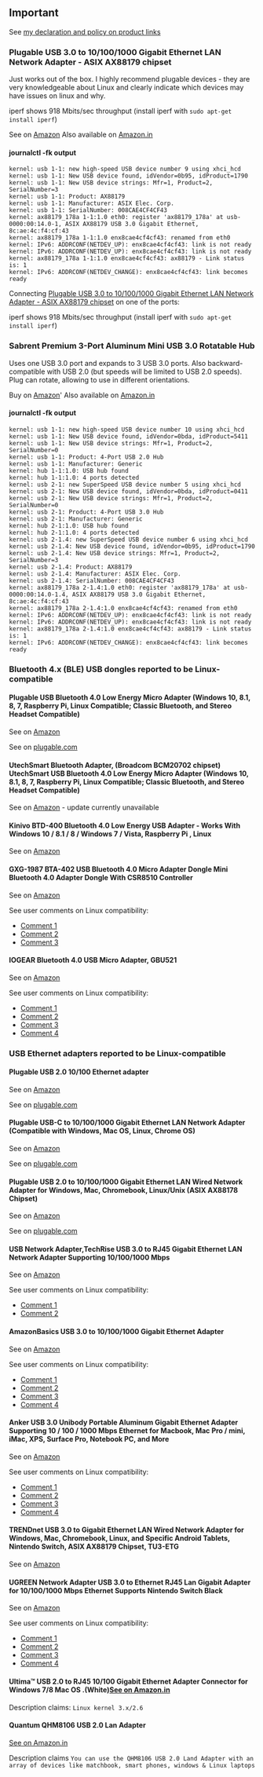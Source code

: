 ## Important
See [my declaration and policy on product links](/product_links.md)

### Plugable USB 3.0 to 10/100/1000 Gigabit Ethernet LAN Network Adapter - ASIX AX88179 chipset

Just works out of the box. I highly recommend plugable devices - they are very knowledgeable about Linux and clearly indicate which devices may have issues on linux and why.

iperf shows 918 Mbits/sec throughput (install iperf with ```sudo apt-get install iperf```)

See on [Amazon](https://www.amazon.com/gp/product/B00AQM8586)
Also available on [Amazon.in](https://www.amazon.in/Plugable-Gigabit-Ethernet-Network-Adapter/dp/B00AQM8586)

#### journalctl -fk output
```
kernel: usb 1-1: new high-speed USB device number 9 using xhci_hcd
kernel: usb 1-1: New USB device found, idVendor=0b95, idProduct=1790
kernel: usb 1-1: New USB device strings: Mfr=1, Product=2, SerialNumber=3
kernel: usb 1-1: Product: AX88179
kernel: usb 1-1: Manufacturer: ASIX Elec. Corp.
kernel: usb 1-1: SerialNumber: 008CAE4CF4CF43
kernel: ax88179_178a 1-1:1.0 eth0: register 'ax88179_178a' at usb-0000:00:14.0-1, ASIX AX88179 USB 3.0 Gigabit Ethernet, 8c:ae:4c:f4:cf:43
kernel: ax88179_178a 1-1:1.0 enx8cae4cf4cf43: renamed from eth0
kernel: IPv6: ADDRCONF(NETDEV_UP): enx8cae4cf4cf43: link is not ready
kernel: IPv6: ADDRCONF(NETDEV_UP): enx8cae4cf4cf43: link is not ready
kernel: ax88179_178a 1-1:1.0 enx8cae4cf4cf43: ax88179 - Link status is: 1
kernel: IPv6: ADDRCONF(NETDEV_CHANGE): enx8cae4cf4cf43: link becomes ready
```
Connecting [Plugable USB 3.0 to 10/100/1000 Gigabit Ethernet LAN Network Adapter - ASIX AX88179 chipset](https://plugable.com/products/USB3-E1000) on one of the ports:

iperf shows 918 Mbits/sec throughput (install iperf with ```sudo apt-get install iperf```)


### Sabrent Premium 3-Port Aluminum Mini USB 3.0 Rotatable Hub

Uses one USB 3.0 port and expands to 3 USB 3.0 ports.
Also backward-compatible with USB 2.0 (but speeds will be limited to USB 2.0 speeds).
Plug can rotate, allowing to use in different orientations.

Buy on [Amazon](https://www.amazon.com/gp/product/B013XGK53E)'
Also available on [Amazon.in](https://www.amazon.in/Sabrent-Premium-Aluminum-Rotatable-HB-R3MC/dp/B013XGK53E)

#### journalctl -fk output
```
kernel: usb 1-1: new high-speed USB device number 10 using xhci_hcd
kernel: usb 1-1: New USB device found, idVendor=0bda, idProduct=5411
kernel: usb 1-1: New USB device strings: Mfr=1, Product=2, SerialNumber=0
kernel: usb 1-1: Product: 4-Port USB 2.0 Hub
kernel: usb 1-1: Manufacturer: Generic
kernel: hub 1-1:1.0: USB hub found
kernel: hub 1-1:1.0: 4 ports detected
kernel: usb 2-1: new SuperSpeed USB device number 5 using xhci_hcd
kernel: usb 2-1: New USB device found, idVendor=0bda, idProduct=0411
kernel: usb 2-1: New USB device strings: Mfr=1, Product=2, SerialNumber=0
kernel: usb 2-1: Product: 4-Port USB 3.0 Hub
kernel: usb 2-1: Manufacturer: Generic
kernel: hub 2-1:1.0: USB hub found
kernel: hub 2-1:1.0: 4 ports detected
kernel: usb 2-1.4: new SuperSpeed USB device number 6 using xhci_hcd
kernel: usb 2-1.4: New USB device found, idVendor=0b95, idProduct=1790
kernel: usb 2-1.4: New USB device strings: Mfr=1, Product=2, SerialNumber=3
kernel: usb 2-1.4: Product: AX88179
kernel: usb 2-1.4: Manufacturer: ASIX Elec. Corp.
kernel: usb 2-1.4: SerialNumber: 008CAE4CF4CF43
kernel: ax88179_178a 2-1.4:1.0 eth0: register 'ax88179_178a' at usb-0000:00:14.0-1.4, ASIX AX88179 USB 3.0 Gigabit Ethernet, 8c:ae:4c:f4:cf:43
kernel: ax88179_178a 2-1.4:1.0 enx8cae4cf4cf43: renamed from eth0
kernel: IPv6: ADDRCONF(NETDEV_UP): enx8cae4cf4cf43: link is not ready
kernel: IPv6: ADDRCONF(NETDEV_UP): enx8cae4cf4cf43: link is not ready
kernel: ax88179_178a 2-1.4:1.0 enx8cae4cf4cf43: ax88179 - Link status is: 1
kernel: IPv6: ADDRCONF(NETDEV_CHANGE): enx8cae4cf4cf43: link becomes ready
```

### Bluetooth 4.x (BLE) USB dongles reported to be Linux-compatible

#### Plugable USB Bluetooth 4.0 Low Energy Micro Adapter (Windows 10, 8.1, 8, 7, Raspberry Pi, Linux Compatible; Classic Bluetooth, and Stereo Headset Compatible)
See on [Amazon](https://www.amazon.com/Plugable-Bluetooth-Adapter-Windows-Compatible/dp/B009ZIILLI)

See on [plugable.com](https://plugable.com/products/usb-bt4le/)

#### UtechSmart Bluetooth Adapter, (Broadcom BCM20702 chipset) UtechSmart USB Bluetooth 4.0 Low Energy Micro Adapter (Windows 10, 8.1, 8, 7, Raspberry Pi, Linux Compatible; Classic Bluetooth, and Stereo Headset Compatible)
See on [Amazon](https://www.amazon.com/gp/product/B00DDH4TYA) - update currently unavailable

#### Kinivo BTD-400 Bluetooth 4.0 Low Energy USB Adapter - Works With Windows 10 / 8.1 / 8 / Windows 7 / Vista, Raspberry Pi , Linux
See on [Amazon](https://www.amazon.com/Kinivo-BTD-400-Bluetooth-4-0-adapter/dp/B007Q45EF4)

#### GXG-1987 BTA-402 USB Bluetooth 4.0 Micro Adapter Dongle Mini Bluetooth 4.0 Adapter Dongle With CSR8510 Controller
See on [Amazon](https://www.amazon.com/ORICO-BTA-402-Bluetooth-Adapter-Controller/dp/B00AKO7XOW)

See user comments on Linux compatibility:
* [Comment 1](https://www.amazon.com/gp/customer-reviews/R2J8WIYSQCMOQ6/ref=cm_cr_arp_d_rvw_ttl?ie=UTF8&ASIN=B00AKO7XOW)
* [Comment 2](https://www.amazon.com/gp/customer-reviews/R34Q1FDDG2CEDK/ref=cm_cr_arp_d_rvw_ttl?ie=UTF8&ASIN=B00AKO7XOW)
* [Comment 3](https://www.amazon.com/gp/customer-reviews/R1ZIR5WA5A4EW/ref=cm_cr_arp_d_rvw_ttl?ie=UTF8&ASIN=B00AKO7XOW)

#### IOGEAR Bluetooth 4.0 USB Micro Adapter, GBU521
See on [Amazon](https://www.amazon.com/IOGEAR-Bluetooth-Micro-Adapter-GBU521/dp/B007GFX0PY)

See user comments on Linux compatibility:
* [Comment 1](https://www.amazon.com/gp/customer-reviews/R20XGEUHBC7ZVR/ref=cm_cr_arp_d_rvw_ttl?ie=UTF8&ASIN=B007GFX0PY)
* [Comment 2](https://www.amazon.com/gp/customer-reviews/R11766D37LKAGN/ref=cm_cr_arp_d_rvw_ttl?ie=UTF8&ASIN=B007GFX0PY)
* [Comment 3](https://www.amazon.com/gp/customer-reviews/RETNVCAKZ2CJG/ref=cm_cr_arp_d_rvw_ttl?ie=UTF8&ASIN=B007GFX0PY)
* [Comment 4](https://www.amazon.com/gp/customer-reviews/R1QVF375L6NSY3/ref=cm_cr_getr_d_rvw_ttl?ie=UTF8&ASIN=B007GFX0PY)

### USB Ethernet adapters reported to be Linux-compatible

#### Plugable USB 2.0 10/100 Ethernet adapter
See on [Amazon](https://www.amazon.com/dp/B00484IEJS)

See on [plugable.com](https://plugable.com/products/usb2-e100/)

#### Plugable USB-C to 10/100/1000 Gigabit Ethernet LAN Network Adapter (Compatible with Windows, Mac OS, Linux, Chrome OS)
See on [Amazon](https://www.amazon.com/dp/B011DDXGVC)

See on [plugable.com](https://plugable.com/products/usbc-e1000/)

#### Plugable USB 2.0 to 10/100/1000 Gigabit Ethernet LAN Wired Network Adapter for Windows, Mac, Chromebook, Linux/Unix (ASIX AX88178 Chipset)
See on [Amazon](https://www.amazon.com/dp/B003VSTDFG)

See on [plugable.com](https://plugable.com/products/usb2-e1000/)

#### USB Network Adapter,TechRise USB 3.0 to RJ45 Gigabit Ethernet LAN Network Adapter Supporting 10/100/1000 Mbps
See on [Amazon](https://www.amazon.com/Network-Adapter-TechRise-Ethernet-Supporting/dp/B01K1NSSTA)

See user comments on Linux compatibility:
* [Comment 1](https://www.amazon.com/gp/customer-reviews/R1T66UE8MIWGUJ/ref=cm_cr_arp_d_rvw_ttl?ie=UTF8&ASIN=B01K1NSSTA)
* [Comment 2](https://www.amazon.com/gp/customer-reviews/R1EP6GA35G5Y7G/ref=cm_cr_arp_d_rvw_ttl?ie=UTF8&ASIN=B01K1NSSTA)

#### AmazonBasics USB 3.0 to 10/100/1000 Gigabit Ethernet Adapter
See on [Amazon](https://www.amazon.com/AmazonBasics-1000-Gigabit-Ethernet-Adapter/dp/B00M77HMU0)

See user comments on Linux compatibility:
* [Comment 1](https://www.amazon.com/gp/customer-reviews/R3C4E6I9L8WHBB/ref=cm_cr_arp_d_rvw_ttl?ie=UTF8&ASIN=B00M77HMU0)
* [Comment 2](https://www.amazon.com/gp/customer-reviews/R1EQT8RT92G6D2/ref=cm_cr_arp_d_rvw_ttl?ie=UTF8&ASIN=B00M77HMU0)
* [Comment 3](https://www.amazon.com/gp/customer-reviews/R3FF2EAAHXDZYZ/ref=cm_cr_arp_d_rvw_ttl?ie=UTF8&ASIN=B00M77HMU0)
* [Comment 4](https://www.amazon.com/gp/customer-reviews/R30UKMRYEU4Q32/ref=cm_cr_arp_d_rvw_ttl?ie=UTF8&ASIN=B00M77HMU0)

#### Anker USB 3.0 Unibody Portable Aluminum Gigabit Ethernet Adapter Supporting 10 / 100 / 1000 Mbps Ethernet for Macbook, Mac Pro / mini, iMac, XPS, Surface Pro, Notebook PC, and More
See on [Amazon](https://www.amazon.com/Anker-Unibody-Aluminum-Ethernet-Supporting/dp/B00PC0H9IE)

See user comments on Linux compatibility:
* [Comment 1](https://www.amazon.com/gp/customer-reviews/R1LBKULPP9VK9C/ref=cm_cr_arp_d_rvw_ttl?ie=UTF8&ASIN=B00PC0H9IE)
* [Comment 2](https://www.amazon.com/gp/customer-reviews/RMOZD7HWS35OT/ref=cm_cr_arp_d_rvw_ttl?ie=UTF8&ASIN=B00PC0H9IE)
* [Comment 3](https://www.amazon.com/gp/customer-reviews/R31JI6T7Q79U9W/ref=cm_cr_arp_d_rvw_ttl?ie=UTF8&ASIN=B00PC0H9IE)
* [Comment 4](https://www.amazon.com/gp/customer-reviews/R2L6HVP414HLD/ref=cm_cr_getr_d_rvw_ttl?ie=UTF8&ASIN=B00PC0H9IE)

#### TRENDnet USB 3.0 to Gigabit Ethernet LAN Wired Network Adapter for Windows, Mac, Chromebook, Linux, and Specific Android Tablets, Nintendo Switch, ASIX AX88179 Chipset, TU3-ETG
See on [Amazon](https://www.amazon.com/TRENDnet-Ethernet-Chromebook-Specific-TU3-ETG/dp/B00FFJ0RKE)

#### UGREEN Network Adapter USB 3.0 to Ethernet RJ45 Lan Gigabit Adapter for 10/100/1000 Mbps Ethernet Supports Nintendo Switch Black
See on [Amazon](https://www.amazon.com/UGREEN-Gigabit-Ethernet-Network-1000Mbps/dp/B00MYTSN18)

See user comments on Linux compatibility:
* [Comment 1](https://www.amazon.com/gp/customer-reviews/R2OM3JOLU29UH6/ref=cm_cr_arp_d_rvw_ttl?ie=UTF8&ASIN=B00MYTSN18)
* [Comment 2](https://www.amazon.com/gp/customer-reviews/R1BZXTJRMPBQMW/ref=cm_cr_arp_d_rvw_ttl?ie=UTF8&ASIN=B00MYTSN18)
* [Comment 3](https://www.amazon.com/gp/customer-reviews/REPFG2LZ47QMX/ref=cm_cr_arp_d_rvw_ttl?ie=UTF8&ASIN=B00MYTSN18)
* [Comment 4](https://www.amazon.com/gp/customer-reviews/RCM8UMRCK0AHR/ref=cm_cr_arp_d_rvw_ttl?ie=UTF8&ASIN=B00MYTSN18)

#### Ultima™ USB 2.0 to RJ45 10/100 Gigabit Ethernet Adapter Connector for Windows 7/8 Mac OS .(White)[See on Amazon.in](https://www.amazon.in/UltimaTM-Gigabit-Ethernet-Adapter-Connector/dp/B07BSBVPF3)

Description claims: ```Linux kernel 3.x/2.6```

#### Quantum QHM8106 USB 2.0 Lan Adapter
[See on Amazon.in](https://www.amazon.in/Quantum-QHM8106-USB-2-0-Adapter/dp/B00FZNAW8M)

Description claims ```You can use the QHM8106 USB 2.0 Land Adapter with an array of devices like matchbook, smart phones, windows & Linux laptops```





